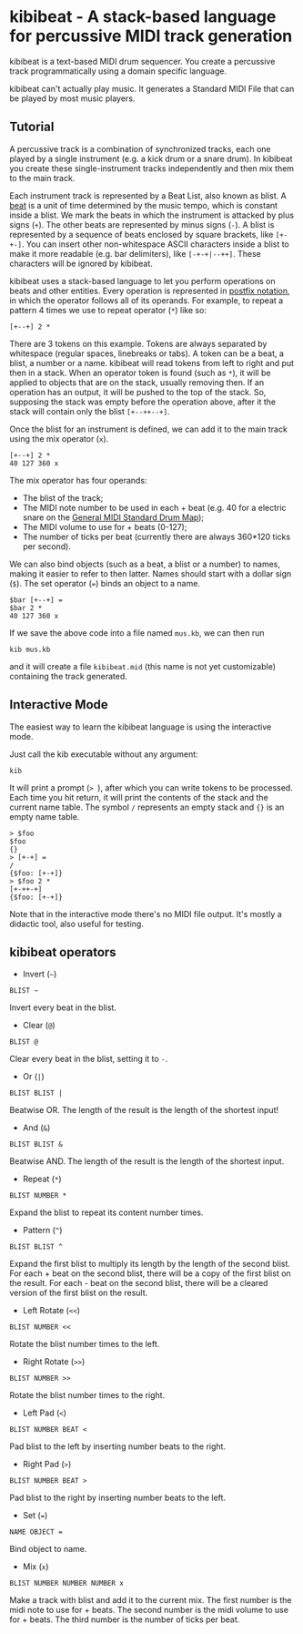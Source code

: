 kibibeat - A stack-based language for percussive MIDI track generation
======================================================================

kibibeat is a text-based MIDI drum sequencer. You create a percussive track programmatically using a domain specific language.

kibibeat can't actually play music. It generates a Standard MIDI File that can be played by most music players.

Tutorial
--------

A percussive track is a combination of synchronized tracks, each one played by a single instrument (e.g. a kick drum or a snare drum). In kibibeat you create these single-instrument tracks independently and then mix them to the main track.

Each instrument track is represented by a Beat List, also known as blist. A [beat](http://en.wikipedia.org/wiki/Beat_(music)) is a unit of time determined by the music tempo, which is constant inside a blist. We mark the beats in which the instrument is attacked by plus signs (`+`). The other beats are represented by minus signs (`-`). A blist is represented by a sequence of beats enclosed by square brackets, like `[+-+-]`. You can insert other non-whitespace ASCII characters inside a blist to make it more readable (e.g. bar delimiters), like `[-+-+|--++]`. These characters will be ignored by kibibeat.

kibibeat uses a stack-based language to let you perform operations on beats and other entities. Every operation is represented in [postfix notation](http://en.wikipedia.org/wiki/Reverse_Polish_notation), in which the operator follows all of its operands. For example, to repeat a pattern 4 times we use to repeat operator (`*`) like so:

```
[+--+] 2 *
```

There are 3 tokens on this example. Tokens are always separated by whitespace (regular spaces, linebreaks or tabs). A token can be a beat, a blist, a number or a name. kibibeat will read tokens from left to right and put then in a stack. When an operator token is found (such as `*`), it will be applied to objects that are on the stack, usually removing then. If an operation has an output, it will be pushed to the top of the stack. So, supposing the stack was empty before the operation above, after it the stack will contain only the blist `[+--++--+]`.

Once the blist for an instrument is defined, we can add it to the main track using the mix operator (`x`).

```
[+--+] 2 *
40 127 360 x
```

The mix operator has four operands:

* The blist of the track;
* The MIDI note number to be used in each + beat (e.g. 40 for a electric snare on the [General MIDI Standard Drum Map](http://en.wikipedia.org/wiki/File:GMStandardDrumMap.gif));
* The MIDI volume to use for + beats (0-127);
* The number of ticks per beat (currently there are always 360*120 ticks per second).

We can also bind objects (such as a beat, a blist or a number) to names, making it easier to refer to then latter. Names should start with a dollar sign (`$`). The set operator (`=`) binds an object to a name.

```
$bar [+--+] =
$bar 2 *
40 127 360 x
```

If we save the above code into a file named `mus.kb`, we can then run

```
kib mus.kb
```

and it will create a file `kibibeat.mid` (this name is not yet customizable) containing the track generated.

Interactive Mode
----------------

The easiest way to learn the kibibeat language is using the interactive mode.

Just call the kib executable without any argument:

```
kib
```

It will print a prompt (`> `), after which you can write tokens to be processed. Each time you hit return, it will print the contents of the stack and the current name table. The symbol `/` represents an empty stack and `{}` is an empty name table.

```
> $foo
$foo
{}
> [+-+] =
/
{$foo: [+-+]}
> $foo 2 *
[+-++-+]
{$foo: [+-+]}
```

Note that in the interactive mode there's no MIDI file output. It's mostly a didactic tool, also useful for testing.

kibibeat operators
------------------

* Invert (`~`)
```
BLIST ~
```
Invert every beat in the blist.

* Clear (`@`)
```
BLIST @
```
Clear every beat in the blist, setting it to `-`.

* Or (`|`)
```
BLIST BLIST |
```
Beatwise OR.
The length of the result is the length of the shortest input!

* And (`&`)
```
BLIST BLIST &
```
Beatwise AND.
The length of the result is the length of the shortest input.

* Repeat (`*`)
```
BLIST NUMBER *
```
Expand the blist to repeat its content number times.

* Pattern (`^`)
```
BLIST BLIST ^
```
Expand the first blist to multiply its length by the length of the second blist.
For each + beat on the second blist, there will be a copy of the first blist on the result.
For each - beat on the second blist, there will be a cleared version of the first blist on the result.

* Left Rotate (`<<`)
```
BLIST NUMBER <<
```
Rotate the blist number times to the left.

* Right Rotate (`>>`)
```
BLIST NUMBER >>
```
Rotate the blist number times to the right.

* Left Pad (`<`)
```
BLIST NUMBER BEAT <
```
Pad blist to the left by inserting number beats to the right.

* Right Pad (`>`)
```
BLIST NUMBER BEAT >
```
Pad blist to the right by inserting number beats to the left.

* Set (`=`)
```
NAME OBJECT =
```
Bind object to name.

* Mix (`x`)
```
BLIST NUMBER NUMBER NUMBER x
```
Make a track with blist and add it to the current mix.
The first number is the midi note to use for + beats.
The second number is the midi volume to use for + beats.
The third number is the number of ticks per beat.
